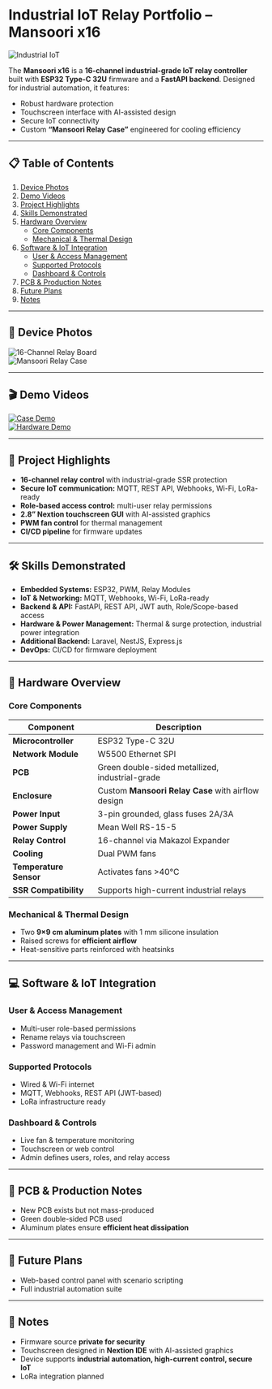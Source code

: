 # Industrial IoT Relay Portfolio – Mansoori x16

![Industrial IoT](docs/relay-x16.png)

The **Mansoori x16** is a **16-channel industrial-grade IoT relay controller** built with **ESP32 Type-C 32U** firmware and a **FastAPI backend**. Designed for industrial automation, it features:

- Robust hardware protection  
- Touchscreen interface with AI-assisted design  
- Secure IoT connectivity  
- Custom **“Mansoori Relay Case”** engineered for cooling efficiency  

---

## 📋 Table of Contents
1. [Device Photos](#device-photos)  
2. [Demo Videos](#demo-videos)  
3. [Project Highlights](#project-highlights)  
4. [Skills Demonstrated](#skills-demonstrated)  
5. [Hardware Overview](#hardware-overview)  
   - [Core Components](#core-components)  
   - [Mechanical & Thermal Design](#mechanical--thermal-design)  
6. [Software & IoT Integration](#software--iot-integration)  
   - [User & Access Management](#user--access-management)  
   - [Supported Protocols](#supported-protocols)  
   - [Dashboard & Controls](#dashboard--controls)  
7. [PCB & Production Notes](#pcb--production-notes)  
8. [Future Plans](#future-plans)  
9. [Notes](#notes)  

---

## 📸 Device Photos
![16-Channel Relay Board](docs/relay-x16.png)  
![Mansoori Relay Case](docs/mansoori-relay-case.png)  

---

## 🎬 Demo Videos
[![Case Demo](docs/case-thumbnail.png)](https://drive.google.com/file/d/1MGCB0fB2KWl_RKL3cDo0bGKrn-c_zvfe/view?usp=sharing)  
[![Hardware Demo](docs/Hardware-thumbnail.png)](https://drive.google.com/file/d/17JpMd7C1Y9j4aAa2YxCbYHXK-l0a70tc/view?usp=sharing)  

---

## 🚀 Project Highlights
- **16-channel relay control** with industrial-grade SSR protection  
- **Secure IoT communication:** MQTT, REST API, Webhooks, Wi-Fi, LoRa-ready  
- **Role-based access control:** multi-user relay permissions  
- **2.8” Nextion touchscreen GUI** with AI-assisted graphics  
- **PWM fan control** for thermal management  
- **CI/CD pipeline** for firmware updates  

---

## 🛠 Skills Demonstrated
- **Embedded Systems:** ESP32, PWM, Relay Modules  
- **IoT & Networking:** MQTT, Webhooks, Wi-Fi, LoRa-ready  
- **Backend & API:** FastAPI, REST API, JWT auth, Role/Scope-based access  
- **Hardware & Power Management:** Thermal & surge protection, industrial power integration  
- **Additional Backend:** Laravel, NestJS, Express.js  
- **DevOps:** CI/CD for firmware deployment  

---

## 🔧 Hardware Overview

### Core Components

| Component | Description |
|-----------|-------------|
| **Microcontroller** | ESP32 Type-C 32U |
| **Network Module** | W5500 Ethernet SPI |
| **PCB** | Green double-sided metallized, industrial-grade |
| **Enclosure** | Custom **Mansoori Relay Case** with airflow design |
| **Power Input** | 3-pin grounded, glass fuses 2A/3A |
| **Power Supply** | Mean Well RS-15-5 |
| **Relay Control** | 16-channel via Makazol Expander |
| **Cooling** | Dual PWM fans |
| **Temperature Sensor** | Activates fans >40°C |
| **SSR Compatibility** | Supports high-current industrial relays |

### Mechanical & Thermal Design
- Two **9×9 cm aluminum plates** with 1 mm silicone insulation  
- Raised screws for **efficient airflow**  
- Heat-sensitive parts reinforced with heatsinks  

---

## 💻 Software & IoT Integration

### User & Access Management
- Multi-user role-based permissions  
- Rename relays via touchscreen  
- Password management and Wi-Fi admin  

### Supported Protocols
- Wired & Wi-Fi internet  
- MQTT, Webhooks, REST API (JWT-based)  
- LoRa infrastructure ready  

### Dashboard & Controls
- Live fan & temperature monitoring  
- Touchscreen or web control  
- Admin defines users, roles, and relay access  

---

## 📐 PCB & Production Notes
- New PCB exists but not mass-produced  
- Green double-sided PCB used  
- Aluminum plates ensure **efficient heat dissipation**  

---

## 🔮 Future Plans
- Web-based control panel with scenario scripting  
- Full industrial automation suite  

---

## 📝 Notes
- Firmware source **private for security**  
- Touchscreen designed in **Nextion IDE** with AI-assisted graphics  
- Device supports **industrial automation, high-current control, secure IoT**  
- LoRa integration planned  

